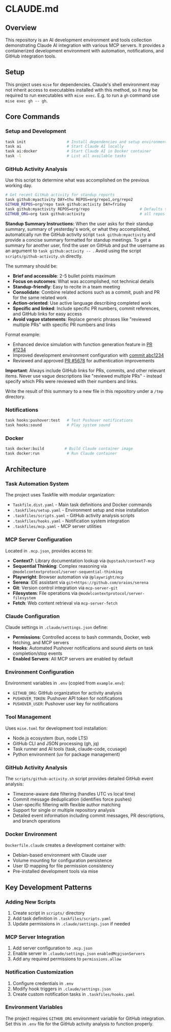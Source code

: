 # CLAUDE.md

## Overview

This repository is an AI development environment and tools collection demonstrating Claude AI integration with various MCP servers. It provides a containerized development environment with automation, notifications, and GitHub integration tools.

## Setup

This project uses `mise` for dependencies. Claude's shell environment may not inherit access to executables installed with this method, so it may be required to run executables with `mise exec`. E.g. to run a `gh` command use `mise exec gh -- gh`.

## Core Commands

### Setup and Development

```bash
task init                  # Install dependencies and setup environment
task ai                    # Start Claude AI locally
task ai:docker             # Start Claude AI in Docker container
task -l                    # List all available tasks
```

### GitHub Activity Analysis

Use this script to determine what was accomplished on the previous working day.

```bash
# Get recent GitHub activity for standup reports
task github:myactivity DAY=thu REPOS=org/repo1,org/repo2
GITHUB_REPOS=org/repo task github:activity DAY=friday
task github:myactivity REPOS=org/repo                      # Defaults to last workday
GITHUB_ORG=org task github:activity                        # all repos
```

**Standup Summary Instructions:**
When the user asks for their standup summary, summary of yesterday's work, or what they accomplished, automatically run the GitHub activity script `task github:myactivity` and provide a concise summary formatted for standup meetings. To get a summary for another user, find the user on GitHub and put the username as an argument to `task github:activity -- `. Avoid using the script `scripts/github-activity.sh` directly.

The summary should be:

- **Brief and accessible**: 2-5 bullet points maximum
- **Focus on outcomes**: What was accomplished, not technical details
- **Standup-friendly**: Easy to recite in a team meeting
- **Consolidate**: Combine related actions such as a commit, push and PR for the same related work
- **Action-oriented**: Use active language describing completed work
- **Specific and linked**: Include specific PR numbers, commit references, and GitHub links for easy access
- **Avoid vague statements**: Replace generic phrases like "reviewed multiple PRs" with specific PR numbers and links

Format example:
- Enhanced device simulation with function generation feature in [PR #1234](https://github.com/org/repo/pull/1234)
- Improved development environment configuration with [commit abc1234](https://github.com/org/repo/commit/abc1234567890)
- Reviewed and approved [PR #5678](https://github.com/org/repo/pull/5678) for authentication improvements

**Important**: Always include GitHub links for PRs, commits, and other relevant items. Never use vague descriptions like "reviewed multiple PRs" - instead specify which PRs were reviewed with their numbers and links.

Write the result of this summary to a new file in this repository under a `/tmp` directory.

### Notifications

```bash
task hooks:pushover:test   # Test Pushover notifications
task hooks:sound           # Play system sound
```

### Docker

```bash
task docker:build         # Build Claude container image
task docker:run            # Run Claude container
```

## Architecture

### Task Automation System

The project uses Taskfile with modular organization:
- `Taskfile.dist.yaml` - Main task definitions and Docker commands
- `.taskfiles/setup.yaml` - Environment setup and mise installation
- `.taskfiles/scripts.yaml` - GitHub activity analysis scripts
- `.taskfiles/hooks.yaml` - Notification system integration
- `.taskfiles/mcp.yaml` - MCP server utilities

### MCP Server Configuration

Located in `.mcp.json`, provides access to:
- **Context7**: Library documentation lookup via `@upstash/context7-mcp`
- **Sequential Thinking**: Complex reasoning via `@modelcontextprotocol/server-sequential-thinking`
- **Playwright**: Browser automation via `@playwright/mcp`
- **Serena**: IDE assistant via `git+https://github.com/oraios/serena`
- **Git**: Version control integration via `mcp-server-git`
- **Filesystem**: File operations via `@modelcontextprotocol/server-filesystem`
- **Fetch**: Web content retrieval via `mcp-server-fetch`

### Claude Configuration

Claude settings in `.claude/settings.json` define:
- **Permissions**: Controlled access to bash commands, Docker, web fetching, and MCP servers
- **Hooks**: Automated Pushover notifications and sound alerts on task completion/stop events
- **Enabled Servers**: All MCP servers are enabled by default

### Environment Configuration

Environment variables in `.env` (copied from `example.env`):
- `GITHUB_ORG`: GitHub organization for activity analysis
- `PUSHOVER_TOKEN`: Pushover API token for notifications
- `PUSHOVER_USER`: Pushover user key for notifications

### Tool Management

Uses `mise.toml` for development tool installation:
- Node.js ecosystem (bun, node LTS)
- GitHub CLI and JSON processing (gh, jq)
- Task runner and AI tools (task, claude-code, ccusage)
- Python environment (uv for package management)

### GitHub Activity Analysis

The `scripts/github-activity.sh` script provides detailed GitHub event analysis:
- Timezone-aware date filtering (handles UTC vs local time)
- Commit message deduplication (identifies force pushes)
- User-specific filtering with flexible author matching
- Support for single or multiple repository analysis
- Detailed event information including commit messages, PR descriptions, and branch operations

### Docker Environment

`Dockerfile.claude` creates a development container with:
- Debian-based environment with Claude user
- Volume mounting for configuration persistence
- User ID mapping for file permission consistency
- Pre-installed development tools via mise

## Key Development Patterns

### Adding New Scripts

1. Create script in `scripts/` directory
2. Add task definition in `.taskfiles/scripts.yaml`
3. Update permissions in `.claude/settings.json` if needed

### MCP Server Integration

1. Add server configuration to `.mcp.json`
2. Enable server in `.claude/settings.json` `enabledMcpjsonServers`
3. Add any required permissions to `permissions.allow`

### Notification Customization

1. Configure credentials in `.env`
2. Modify hook triggers in `.claude/settings.json`
3. Create custom notification tasks in `.taskfiles/hooks.yaml`

### Environment Variables

The project requires `GITHUB_ORG` environment variable for GitHub integration. Set this in `.env` file for the GitHub activity analysis to function properly.
